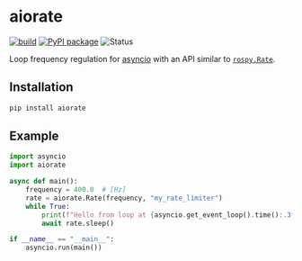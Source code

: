 # aiorate

[![build](https://img.shields.io/github/workflow/status/stephane-caron/aiorate/CI)](https://github.com/stephane-caron/aiorate/actions)
[![PyPI package](https://img.shields.io/pypi/v/aiorate)](https://pypi.org/project/aiorate/)
![Status](https://img.shields.io/pypi/status/aiorate)

Loop frequency regulation for [asyncio](https://docs.python.org/3/library/asyncio.html) with an API similar to [``rospy.Rate``](https://wiki.ros.org/rospy/Overview/Time#Sleeping_and_Rates).

## Installation

```sh
pip install aiorate
```

## Example

```python
import asyncio
import aiorate

async def main():
    frequency = 400.0  # [Hz]
    rate = aiorate.Rate(frequency, "my_rate_limiter")
    while True:
        print(f"Hello from loop at {asyncio.get_event_loop().time():.3f} [s]")
        await rate.sleep()

if __name__ == "__main__":
    asyncio.run(main())
```
